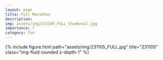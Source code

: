 ```yaml
---
layout: page
title: Full Marathon
description: 
img: assets/img/231105_FULL_thumbnail.jpg
importance: 7
category: fun
---
```


<div class="row mt-3">
    <!-- Image -->
    <div class="col-sm mt-3 mt-md-0">
        {% include figure.html path="assets/img/231105_FULL.jpg" title="231105" class="img-fluid rounded z-depth-1" %}
    </div>
</div>